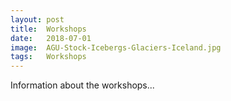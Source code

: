 ```yaml
---
layout: post
title:  Workshops
date:   2018-07-01
image:  AGU-Stock-Icebergs-Glaciers-Iceland.jpg
tags:   Workshops
---
```


Information about the workshops...
